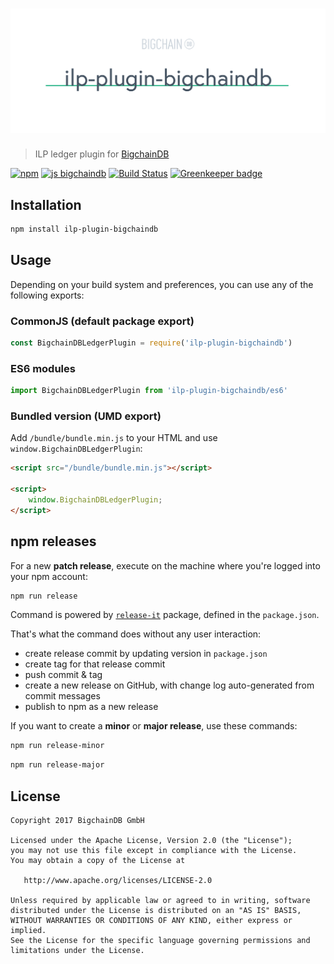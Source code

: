 # [![ilp-plugin-bigchaindb](media/repo-banner@2x.png)](https://www.bigchaindb.com)

> ILP ledger plugin for [BigchainDB](https://github.com/bigchaindb/bigchaindb)

[![npm](https://img.shields.io/npm/v/ilp-plugin-bigchaindb.svg)](https://www.npmjs.com/package/ilp-plugin-bigchaindb)
[![js bigchaindb](https://img.shields.io/badge/js-bigchaindb-39BA91.svg)](https://github.com/ascribe/javascript)
[![Build Status](https://travis-ci.org/bigchaindb/ilp-plugin-bigchaindb.svg?branch=master)](https://travis-ci.org/bigchaindb/ilp-plugin-bigchaindb)
[![Greenkeeper badge](https://badges.greenkeeper.io/bigchaindb/ilp-plugin-bigchaindb.svg)](https://greenkeeper.io/)

## Installation

```bash
npm install ilp-plugin-bigchaindb
```

## Usage

Depending on your build system and preferences, you can use any of the following exports:

### CommonJS (default package export)

```js
const BigchainDBLedgerPlugin = require('ilp-plugin-bigchaindb')
```

### ES6 modules

```js
import BigchainDBLedgerPlugin from 'ilp-plugin-bigchaindb/es6'
```

### Bundled version (UMD export)

Add `/bundle/bundle.min.js` to your HTML and use `window.BigchainDBLedgerPlugin`:

```html
<script src="/bundle/bundle.min.js"></script>

<script>
    window.BigchainDBLedgerPlugin;
</script>
```

## npm releases

For a new **patch release**, execute on the machine where you're logged into your npm account:

```bash
npm run release
```

Command is powered by [`release-it`](https://github.com/webpro/release-it) package, defined in the `package.json`.

That's what the command does without any user interaction:

- create release commit by updating version in `package.json`
- create tag for that release commit
- push commit & tag
- create a new release on GitHub, with change log auto-generated from commit messages
- publish to npm as a new release

If you want to create a **minor** or **major release**, use these commands:

```bash
npm run release-minor
```

```bash
npm run release-major
```

## License

```
Copyright 2017 BigchainDB GmbH

Licensed under the Apache License, Version 2.0 (the "License");
you may not use this file except in compliance with the License.
You may obtain a copy of the License at

   http://www.apache.org/licenses/LICENSE-2.0

Unless required by applicable law or agreed to in writing, software
distributed under the License is distributed on an "AS IS" BASIS,
WITHOUT WARRANTIES OR CONDITIONS OF ANY KIND, either express or implied.
See the License for the specific language governing permissions and
limitations under the License.
```
